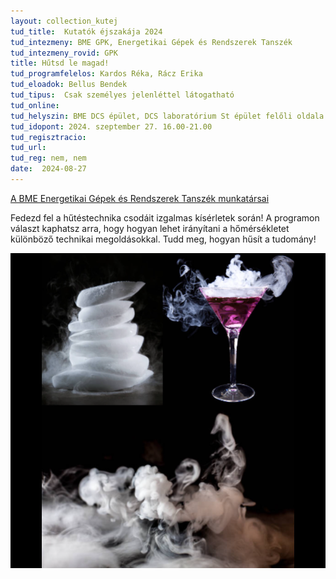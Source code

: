 ```yaml
---
layout: collection_kutej
tud_title:  Kutatók éjszakája 2024
tud_intezmeny: BME GPK, Energetikai Gépek és Rendszerek Tanszék
tud_intezmeny_rovid: GPK
title: Hűtsd le magad!
tud_programfelelos: Kardos Réka, Rácz Erika
tud_eloadok: Bellus Bendek
tud_tipus:  Csak személyes jelenléttel látogatható
tud_online: 
tud_helyszin: BME DCS épület, DCS laboratórium St épület felőli oldala (1111 Budapest Stoczek József u. 6.)
tud_idopont: 2024. szeptember 27. 16.00-21.00
tud_regisztracio: 
tud_url: 
tud_reg: nem, nem
date:  2024-08-27
---
```


[A BME Energetikai Gépek és Rendszerek Tanszék munkatársai](http://www.energia.bme.hu/munkatarsak/)

Fedezd fel a hűtéstechnika csodáit izgalmas kísérletek során! A programon választ kaphatsz arra, hogy hogyan lehet irányítani a hőmérsékletet különböző technikai megoldásokkal. Tudd meg, hogyan hűsít a tudomány!

![Hűtsd le magad!](../2024/images/hutsd-le-magad.png)

